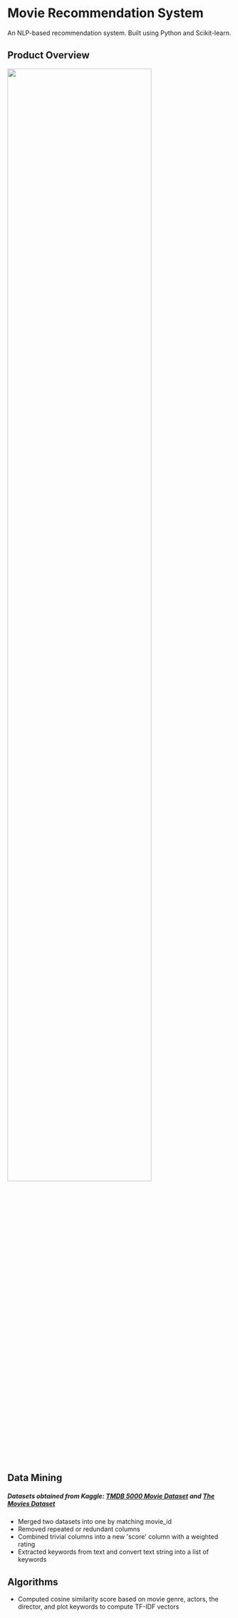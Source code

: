# Movie Recommendation System
An NLP-based recommendation system. Built using Python and Scikit-learn.

## Product Overview
<img src='resources/website_overview.png' width=80%>

## Data Mining
##### Datasets obtained from Kaggle: [TMDB 5000 Movie Dataset](https://www.kaggle.com/datasets/tmdb/tmdb-movie-metadata) and [The Movies Dataset](https://www.kaggle.com/datasets/rounakbanik/the-movies-dataset)
* Merged two datasets into one by matching movie_id
* Removed repeated or redundant columns
* Combined trivial columns into a new 'score' column with a weighted rating
* Extracted keywords from text and convert text string into a list of keywords

## Algorithms
* Computed cosine similarity score based on movie genre, actors, the director, and plot keywords to compute TF-IDF vectors

